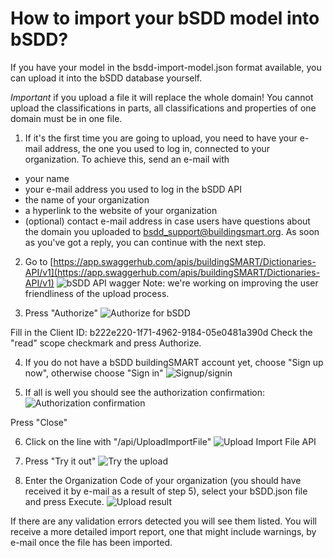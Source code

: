# How to import your bSDD model into bSDD?

If you have your model in the bsdd-import-model.json format available, you can upload it into the bSDD database yourself.

*Important* if you upload a file it will replace the whole domain! You cannot upload the classifications in parts, all classifications and properties of one domain must be in one file.

1. If it's the first time you are going to upload, you need to have your e-mail address, the one you used to log in, connected to your organization. To achieve this, send an e-mail with
- your name
- your e-mail address you used to log in the bSDD API
- the name of your organization
- a hyperlink to the website of your organization
- (optional) contact e-mail address in case users have questions about the domain you uploaded
to bsdd_support@buildingsmart.org.
As soon as you've got a reply, you can continue with the next step.

2. Go to [https://app.swaggerhub.com/apis/buildingSMART/Dictionaries-API/v1](https://app.swaggerhub.com/apis/buildingSMART/Dictionaries-API/v1)
![bSDD API wagger](https://raw.githubusercontent.com/buildingSMART/bSDD/master/Model/Import%20Model/doc_images/Screenshot_01_swagger.png)
Note: we're working on improving the user friendliness of the upload process.

3. Press "Authorize"
![Authorize for bSDD](https://raw.githubusercontent.com/buildingSMART/bSDD/master/Model/Import%20Model/doc_images/Screenshot_02_authorize.png)

Fill in the Client ID: b222e220-1f71-4962-9184-05e0481a390d
Check the "read" scope checkmark and press Authorize.

4. If you do not have a bSDD buildingSMART account yet, choose "Sign up now", otherwise choose "Sign in"
![Signup/signin](https://raw.githubusercontent.com/buildingSMART/bSDD/master/Model/Import%20Model/doc_images/Screenshot_03_signupsignin.png)

5. If all is well you should see the authorization confirmation:
![Authorization confirmation](https://raw.githubusercontent.com/buildingSMART/bSDD/master/Model/Import%20Model/doc_images/Screenshot_04_authorization_confirmed.png)

Press "Close"

6. Click on the line with "/api/UploadImportFile"
![Upload Import File API](https://raw.githubusercontent.com/buildingSMART/bSDD/master/Model/Import%20Model/doc_images/Screenshot_05_upload_1.png)

7. Press "Try it out"
![Try the upload](https://raw.githubusercontent.com/buildingSMART/bSDD/master/Model/Import%20Model/doc_images/Screenshot_06_upload_2.png)

8. Enter the Organization Code of your organization (you should have received it by e-mail as a result of step 5), select your bSDD.json file and press Execute.
![Upload result](https://raw.githubusercontent.com/buildingSMART/bSDD/master/Model/Import%20Model/doc_images/Screenshot_07_upload_result.png)

If there are any validation errors detected you will see them listed. You will receive a more detailed import report, one that might include warnings, by e-mail once the file has been imported.
